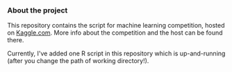 ### About the project

This repository contains the script for machine learning competition, hosted on [Kaggle.com](https://www.kaggle.com/c/two-sigma-connect-rental-listing-inquiries). More info about the competition and the host can be found there.

Currently, I've added one R script in this repository which is up-and-running (after you change the path of working directory!).


